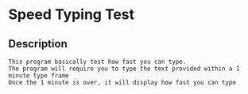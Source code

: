 # Speed Typing Test

## Description
```
This program basically test how fast you can type.
The program will require you to type the text provided within a 1 minute type frame
Once the 1 minute is over, it will display how fast you can type

```
